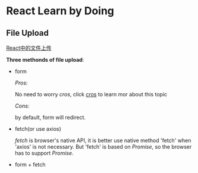 # React Learn by Doing

## File Upload

[React中的文件上传](https://segmentfault.com/a/1190000016824949)

**Three methonds of file upload**:

- form

  *Pros:*

  No need to worry *cros*, click [cros](https://developer.mozilla.org/zh-CN/docs/Web/HTTP/CORS) to learn mor about this topic

  *Cons:*

  by default, form will redirect.

- fetch(or use axios)
  
  *fetch* is browser's native API, it is better use native method 'fetch' when 'axios' is not necessary. But 'fetch' is based on *Promise*, so the browser has to support *Promise*.

- form + fetch
